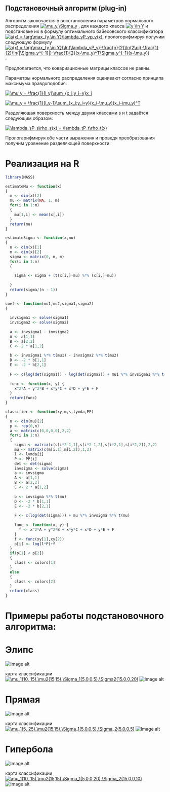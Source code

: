 ## Подстановочный алгоритм (plug-in)

Алгоритм заключается в восстановлении параметров нормального распределения <a href="https://www.codecogs.com/eqnedit.php?latex=\mu_y,\Sigma_y" target="_blank"><img src="https://latex.codecogs.com/gif.latex?\mu_y,\Sigma_y" title="\mu_y,\Sigma_y" /></a> ,  для каждого класса  <a href="https://www.codecogs.com/eqnedit.php?latex=y&space;\in&space;Y" target="_blank"><img src="https://latex.codecogs.com/gif.latex?y&space;\in&space;Y" title="y \in Y" /></a> и подстановке их в формулу оптимального байесовского классификатора <a href="https://www.codecogs.com/eqnedit.php?latex=a(x)&space;=&space;\arg\max_{y&space;\in&space;Y}\lambda_yP_yp_y(x)" target="_blank"><img src="https://latex.codecogs.com/gif.latex?a(x)&space;=&space;\arg\max_{y&space;\in&space;Y}\lambda_yP_yp_y(x)" title="a(x) = \arg\max_{y \in Y}\lambda_yP_yp_y(x)" /></a>, прологорифмируя получим следующую формулу <a href="https://www.codecogs.com/eqnedit.php?latex=a(x)&space;=&space;\arg\max_{y&space;\in&space;Y}(\ln(\lambda_yP_y)-\frac{n}{2}\ln(2\pi)-\frac{1}{2}\ln(|\Sigma_y^{-1}|)-\frac{1}{2}(x-\mu_y)^T\Sigma_y^{-1}(x-\mu_y))" target="_blank"><img src="https://latex.codecogs.com/gif.latex?a(x)&space;=&space;\arg\max_{y&space;\in&space;Y}(\ln(\lambda_yP_y)-\frac{n}{2}\ln(2\pi)-\frac{1}{2}\ln(|\Sigma_y^{-1}|)-\frac{1}{2}(x-\mu_y)^T\Sigma_y^{-1}(x-\mu_y))" title="a(x) = \arg\max_{y \in Y}(\ln(\lambda_yP_y)-\frac{n}{2}\ln(2\pi)-\frac{1}{2}\ln(|\Sigma_y^{-1}|)-\frac{1}{2}(x-\mu_y)^T\Sigma_y^{-1}(x-\mu_y))" /></a>. 

Предполагается, что ковариационные матрицы классов не равны.

Параметры нормального распределения оценивают согласно принципа максимума правдоподобия:

<a href="https://www.codecogs.com/eqnedit.php?latex=\mu_y&space;=&space;\frac{1}{l_y}\sum_{x_i;y_i=y}x_i" target="_blank"><img src="https://latex.codecogs.com/gif.latex?\mu_y&space;=&space;\frac{1}{l_y}\sum_{x_i;y_i=y}x_i" title="\mu_y = \frac{1}{l_y}\sum_{x_i;y_i=y}x_i" /></a>

<a href="https://www.codecogs.com/eqnedit.php?latex=\mu_y&space;=&space;\frac{1}{l_y-1}\sum_{x_i;y_i=y}(x_i-\mu_y)(x_i-\mu_y)^T" target="_blank"><img src="https://latex.codecogs.com/gif.latex?\mu_y&space;=&space;\frac{1}{l_y-1}\sum_{x_i;y_i=y}(x_i-\mu_y)(x_i-\mu_y)^T" title="\mu_y = \frac{1}{l_y-1}\sum_{x_i;y_i=y}(x_i-\mu_y)(x_i-\mu_y)^T" /></a>

Разделяющая поверхность между двумя классами s и t задаётся следующим образом:

<a href="https://www.codecogs.com/eqnedit.php?latex=\lambda_sP_s\rho_s(x)&space;=&space;\lambda_tP_t\rho_t(x)" target="_blank"><img src="https://latex.codecogs.com/gif.latex?\lambda_sP_s\rho_s(x)&space;=&space;\lambda_tP_t\rho_t(x)" title="\lambda_sP_s\rho_s(x) = \lambda_tP_t\rho_t(x)" /></a>

Прологарифмируя обе части выражения и проведя преобразования получим уровнение разделяющей поверхности.

# Реализация на R
```R
library(MASS)

estimateMu <- function(x)
{
  m <- dim(x)[2]
  mu <- matrix(NA, 1, m)
  for(i in 1:m)
  {
    mu[1,i] <- mean(x[,i])
  }
  return(mu)
}

estimateSigma <- function(x,mu)
{
  n <- dim(x)[1]
  m <- dim(x)[2]
  sigma <- matrix(0, m, m)
  for(i in 1:n)
  {
    
    sigma <- sigma + (t(x[i,]-mu) %*% (x[i,]-mu))
    
  }
  return(sigma/(n - 1))
}

coef <- function(mu1,mu2,sigma1,sigma2)
{
  
  invsigma1 <- solve(sigma1)
  invsigma2 <- solve(sigma2)
  
  a <- invsigma1 - invsigma2
  A <- a[1,1]
  B <- a[2,2]
  C <- 2 * a[1,2]
  
  b <- invsigma1 %*% t(mu1) - invsigma2 %*% t(mu2)
  D <- -2 * b[1,1]
  E <- -2 * b[2,1]
  
  F <- c(log(det(sigma1)) - log(det(sigma2)) + mu1 %*% invsigma1 %*% t(mu1) - mu2 %*% invsigma2 %*% t(mu2))
  
  func <- function(x, y) {
    x^2*A + y^2*B + x*y*C + x*D + y*E + F
  }
  return(func)
}

classifier <- function(xy,m,s,lymda,PP)
{
  n <- dim(mu)[2]
  p <- rep(0,n)
  a <- matrix(c(0,0,0,0),2,2)
  for(i in 1:n)
  {
    sigma <- matrix(c(s[i*2-1,1],s[i*2-1,2],s[i*2,1],s[i*2,2]),2,2)
    mu <- matrix(c(m[i,1],m[i,2]),1,2)
    l <- lymda[i]
    P <- PP[i]
    det <- det(sigma)
    invsigma <- solve(sigma)
    a <- invsigma 
    A <- a[1,1]
    B <- a[2,2]
    C <- 2 * a[1,2]
    
    b <- invsigma %*% t(mu) 
    D <- -2 * b[1,1]
    E <- -2 * b[2,1]
    
    F <- c(log(det(sigma))) + mu %*% invsigma %*% t(mu) 
    
    func <- function(x, y) {
      f <- x^2*A + y^2*B + x*y*C + x*D + y*E + F
    }
    f <- func(xy[1],xy[2])
    p[i] <- log(l*P)+f
  }
  if(p[1] < p[2])
  {
    class <- colors[1]
  }
  else
  {
    class <- colors[2]
  }
  return(class)
}
```

# Примеры работы подстановочного алгоритма:
# Элипс
![Image alt](https://github.com/KOCTYN/ML0/blob/master/lab7/elips.png)

карта классификации
<a href="https://www.codecogs.com/eqnedit.php?latex=\mu_1(10,&space;15),\mu2(15,15),\Sigma_1(5,0,0,5),\Sigma2(15,0,0,20)" target="_blank"><img src="https://latex.codecogs.com/gif.latex?\mu_1(10,&space;15),\mu2(15,15),\Sigma_1(5,0,0,5),\Sigma2(15,0,0,20)" title="\mu_1(10, 15),\mu2(15,15),\Sigma_1(5,0,0,5),\Sigma2(15,0,0,20)" /></a>
![Image alt](https://github.com/KOCTYN/ML0/blob/master/lab7/elipse_map.png)

# Прямая
![Image alt](https://github.com/KOCTYN/ML0/blob/master/lab7/prymay.png)

карта классификации
<a href="https://www.codecogs.com/eqnedit.php?latex=\mu_1(5,&space;25),\mu2(15,15),\Sigma_1(5,0,0,5),\Sigma_2(5,0,0,5)" target="_blank"><img src="https://latex.codecogs.com/gif.latex?\mu_1(5,&space;25),\mu2(15,15),\Sigma_1(5,0,0,5),\Sigma_2(5,0,0,5)" title="\mu_1(5, 25),\mu2(15,15),\Sigma_1(5,0,0,5),\Sigma_2(5,0,0,5)" /></a>
![Image alt](https://github.com/KOCTYN/ML0/blob/master/lab7/line_map.png)

# Гипербола
![Image alt](https://github.com/KOCTYN/ML0/blob/master/lab7/giperbola.png)

карта классификации
<a href="https://www.codecogs.com/eqnedit.php?latex=\mu_1(10,&space;15),\mu2(15,15),\Sigma_1(5,0,0,20),\Sigma_2(15,0,0,10)" target="_blank"><img src="https://latex.codecogs.com/gif.latex?\mu_1(10,&space;15),\mu2(15,15),\Sigma_1(5,0,0,20),\Sigma_2(15,0,0,10)" title="\mu_1(10, 15),\mu2(15,15),\Sigma_1(5,0,0,20),\Sigma_2(15,0,0,10)" /></a>
![Image alt](https://github.com/KOCTYN/ML0/blob/master/lab7/giperbola_map.png)
